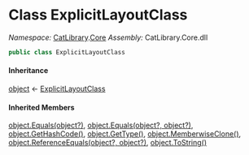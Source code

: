 ﻿# Class ExplicitLayoutClass

_Namespace:_ [CatLibrary](CatLibrary.md).[Core](CatLibrary.Core.md)
_Assembly:_ CatLibrary.Core.dll

```csharp
public class ExplicitLayoutClass
```

#### Inheritance

[object](https://learn.microsoft.com/dotnet/api/system.object) ← 
[ExplicitLayoutClass](CatLibrary.Core.ExplicitLayoutClass.md)

#### Inherited Members

[object.Equals(object?)](https://learn.microsoft.com/dotnet/api/system.object.equals#system-object-equals(system-object)), 
[object.Equals(object?, object?)](https://learn.microsoft.com/dotnet/api/system.object.equals#system-object-equals(system-object-system-object)), 
[object.GetHashCode()](https://learn.microsoft.com/dotnet/api/system.object.gethashcode), 
[object.GetType()](https://learn.microsoft.com/dotnet/api/system.object.gettype), 
[object.MemberwiseClone()](https://learn.microsoft.com/dotnet/api/system.object.memberwiseclone), 
[object.ReferenceEquals(object?, object?)](https://learn.microsoft.com/dotnet/api/system.object.referenceequals), 
[object.ToString()](https://learn.microsoft.com/dotnet/api/system.object.tostring)

